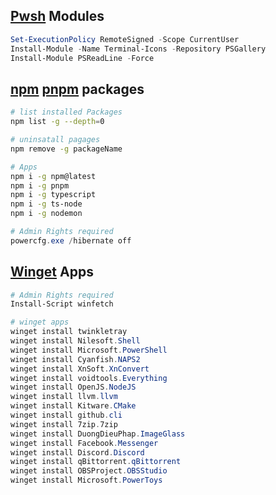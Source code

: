## [Pwsh](https://learn.microsoft.com/en-us/powershell/scripting/install/installing-powershell-on-windows?view=powershell-7.3#winget) Modules
```ps1
Set-ExecutionPolicy RemoteSigned -Scope CurrentUser
Install-Module -Name Terminal-Icons -Repository PSGallery
Install-Module PSReadLine -Force
```
## [npm](https://www.npmjs.com/) [pnpm](https://pnpm.io/) packages
```bash
# list installed Packages
npm list -g --depth=0

# uninsatall pagages
npm remove -g packageName

# Apps
npm i -g npm@latest
npm i -g pnpm
npm i -g typescript
npm i -g ts-node
npm i -g nodemon
```
```ps1
# Admin Rights required
powercfg.exe /hibernate off
```
## [Winget](https://winget.run/) Apps
```ps1
# Admin Rights required
Install-Script winfetch

# winget apps
winget install twinkletray
winget install Nilesoft.Shell
winget install Microsoft.PowerShell
winget install Cyanfish.NAPS2
winget install XnSoft.XnConvert
winget install voidtools.Everything
winget install OpenJS.NodeJS
winget install llvm.llvm
winget install Kitware.CMake
winget install github.cli
winget install 7zip.7zip
winget install DuongDieuPhap.ImageGlass
winget install Facebook.Messenger
winget install Discord.Discord
winget install qBittorrent.qBittorrent
winget install OBSProject.OBSStudio
winget install Microsoft.PowerToys
```


